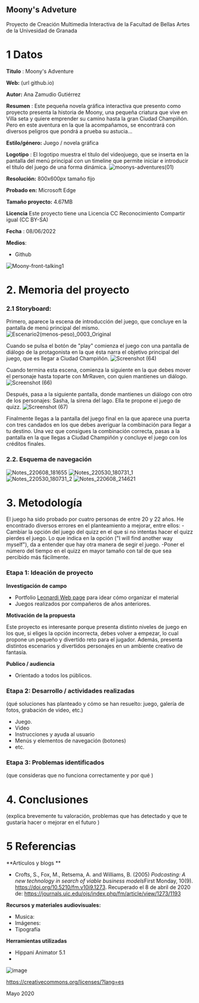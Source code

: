 ## Moony's Adveture

Proyecto de Creación Multimedia Interactiva de la  Facultad de Bellas Artes de la Univesidad de Granada



# 1 Datos 



**Titulo** : Moony's Adventure

**Web:**   (url github.io)

**Autor:**  Ana Zamudio Gutiérrez

**Resumen** : Este pequeña novela gráfica interactiva que presento como proyecto presenta la historia de Moony, una pequeña criatura que vive en Villa seta y quiere emprender su camino hasta la gran Ciudad Champiñón. Pero en este aventura en la que la acompañamos, se encontrará con diversos peligros que pondrá a prueba su astucia...

**Estilo/género:**  Juego / novela gráfica

**Logotipo** : El logotipo muestra el título del videojuego, que se inserta en la pantalla del menú principal con un timeline que permite iniciar e introducir el título del juego de una forma dinámica.
![moonys-adventures(01)](https://user-images.githubusercontent.com/106731547/172585043-40185a64-b134-4f23-a04e-b0a4fae28d51.png)


**Resolución:** 800x600px tamaño fijo

**Probado en:**   Microsoft Edge

**Tamaño proyecto:** 4.67MB 

**Licencia** Este proyecto tiene una Licencia CC Reconocimiento Compartir igual (CC BY-SA)

**Fecha** : 08/06/2022

**Medios**:

- Github


![Moony-front-talking1](https://user-images.githubusercontent.com/106731547/172586140-e972626a-1d17-48c8-a602-609e69e7c4d1.png)


# 2. Memoria del proyecto 

### 2.1 Storyboard: 
Primero, aparece la escena de introducción del juego, que concluye en la pantalla de menú principal del mismo.
![Escenario2(menos-peso)_0003_Original](https://user-images.githubusercontent.com/106731547/172657304-600e1087-2a3b-4926-a7e6-b33ff76659b5.jpg)

Cuando se pulsa el botón de "play" comienza el juego con una pantalla de diálogo de la protagonista en la que ésta narra el objetivo principal del juego, que es llegar a Ciudad Champiñón.
![Screenshot (64)](https://user-images.githubusercontent.com/106731547/172657850-0bc6b728-2d76-46e0-8d70-1088870ffe76.png)

Cuando termina esta escena, comienza la siguiente en la que debes mover el personaje hasta toparte con MrRaven, con quien mantienes un diálogo. 
![Screenshot (66)](https://user-images.githubusercontent.com/106731547/172658467-b185fef7-5185-45a2-8791-425bb9942e03.png)

Después, pasa a la siguiente pantalla, donde mantienes un diálogo con otro de los personajes: Sasha, la sirena del lago. Ella te propone el juego de quizz.
![Screenshot (67)](https://user-images.githubusercontent.com/106731547/172658963-3dd66bf2-1420-4bca-98fe-6a06d9d8b379.png)

Finalmente llegas a la pantalla del juego final en la que aparece una puerta con tres candados en los que debes averiguar la combinación para llegar a tu destino. Una vez que consigues la combinación correcta, pasas a la pantalla en la que llegas a Ciudad Champiñón y concluye el juego con los créditos finales.




### 2.2. Esquema de navegación 

![Notes_220608_181655](https://user-images.githubusercontent.com/106731547/172705552-2d9e1cef-4a43-4dca-84d5-59337079acd0.jpg)
![Notes_220530_180731_1](https://user-images.githubusercontent.com/106731547/172705600-8b916a16-a7d8-479a-ae61-572d2ec386b4.jpg)
![Notes_220530_180731_2](https://user-images.githubusercontent.com/106731547/172705633-50a12b06-ff67-4994-94ce-3afc0bc49803.jpg)
![Notes_220608_214621](https://user-images.githubusercontent.com/106731547/172705642-44ab1b9d-00bf-416d-a192-ecdc6dc6cbad.jpg)


# 3. Metodología

El juego ha sido probado por cuatro personas de entre 20 y 22 años. He encontrado diversos errores en el planteamiento a mejorar, entre ellos:
-Cambiar la opción del juego del quizz en el que si no intentas hacer el quizz pierdes el juego. Lo que indica en la opción ("I will find another way myself"), da a entender que hay otra manera de segir el juego.
-Poner el número del tiempo en el quizz en mayor tamaño con tal de que sea percibido más fácilmente.



### Etapa 1: Ideación de proyecto

**Investigación de campo** 

- Portfolio [Leonardi Web page](http://www.rleonardi.com/interactive-resume/) para idear cómo organizar el material
- Juegos realizados por compañeros de años anteriores.



**Motivación de la propuesta** 

Este  proyecto es interesante porque presenta distinto niveles de juego en los que, si eliges la opción incorrecta, debes volver a empezar, lo cual propone un pequeño y divertido reto para el jugador. Además, presenta distintos escenarios y divertidos personajes en un ambiente creativo de fantasía.



**Publico / audiencia**

- Orientado a todos los públicos.





### Etapa 2: Desarrollo / actividades realizadas

(qué soluciones has planteado y cómo se han resuelto: juego, galería de fotos, grabación de video, etc.)

- Juego. 
- Video 
- Instrucciones y ayuda al usuario 
- Menús y elementos de navegación (botones)
- etc.



### Etapa 3: Problemas identificados

(que consideras que no  funciona correctamente y por qué )



# 4. Conclusiones 

(explica brevemente tu valoración, problemas que has detectado y que te gustaría hacer o mejorar en el futuro )







# 5 Referencias 

**Artículos y blogs ** 

- Crofts, S., Fox, M., Retsema, A. and Williams, B. (2005) *Podcasting: A new technology in search of viable business models*First Monday, 10(9). https://doi.org/10.5210/fm.v10i9.1273. Recuperado el 8 de abril de 2020 de: https://journals.uic.edu/ojs/index.php/fm/article/view/1273/1193

**Recursos y materiales audiovisuales:**

* Musica:  
* Imágenes:  
* Tipografía

**Herramientas utilizadas**

- Hippani Animator 5.1
- 



![image](https://user-images.githubusercontent.com/106731547/172654971-e6e7d17b-9a55-43b3-b116-05b915260647.png)


https://creativecommons.org/licenses/?lang=es

Mayo 2020
